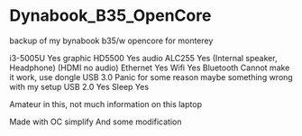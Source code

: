 # Dynabook_B35_OpenCore
backup of my bynabook b35/w opencore for monterey

i3-5005U         Yes
graphic HD5500   Yes
audio ALC255     Yes (Internal speaker, Headphone)
                      (HDMI no audio)
Ethernet         Yes
Wifi             Yes
Bluetooth        Cannot make it work, use dongle
USB 3.0          Panic for some reason maybe 
                  something wrong with my setup
USB 2.0          Yes
Sleep            Yes

Amateur in this, not much information on this laptop

Made with OC simplify
And some modification
